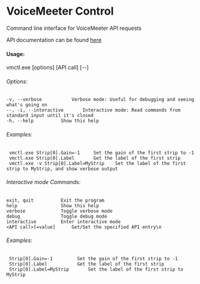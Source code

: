 # VoiceMeeter Control
Command line interface for VoiceMeeter API requests

API documentation can be found [here](https://github.com/vburel2018/Voicemeeter-SDK/blob/main/VoicemeeterRemoteAPI.pdf)

  #### Usage:
vmctl.exe [options] [API call] [--]
  
  
###### Options:
  
    -v, --verbose			Verbose mode: Useful for debugging and seeing what's going on
    --, -i, --interactive		Interactive mode: Read commands from standard input until it's closed
    -h, --help			Show this help
    
###### Examples:
     vmctl.exe Strip[0].Gain=-1		Set the gain of the first strip to -1
     vmctl.exe Strip[0].Label		Get the label of the first strip
     vmctl.exe -v Strip[0].Label=MyStrip	Set the label of the first strip to MyStrip, and show verbose output
    

###### Interactive mode Commands:
    exit, quit			Exit the program
    help				Show this help
    verbose				Toggle verbose mode
    debug				Toggle debug mode
    interactive			Enter interactive mode
    <API call>[=value]		Get/Set the specified API entry\n

###### Examples:
     Strip[0].Gain=-1		  Set the gain of the first strip to -1
     Strip[0].Label			  Get the label of the first strip
     Strip[0].Label=MyStrip		  Set the label of the first strip to MyStrip
